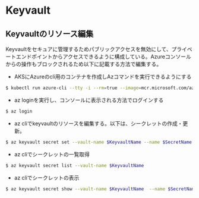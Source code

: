 # Keyvault

## Keyvaultのリソース編集

Keyvaultをセキュアに管理するためパブリックアクセスを無効にして、プライベートエンドポイントからアクセスできるように構成している。Azureコンソールからの操作もブロックされるため以下に記載する方法で編集する。

- AKSにAzureのcli用のコンテナを作成しAzコマンドを実行できるようにする
```bash
$ kubectl run azure-cli --tty -i --rm=true --image=mcr.microsoft.com/azure-cli sh
```

- az loginを実行し、コンソールに表示される方法でログインする
```bash
$ az login
```

- az cliでkeyvaultのリソースを編集する。以下は、シークレットの作成・更新。
```bash
$ az keyvault secret set --vault-name $KeyvaultName --name $SecretName  --value $SecretValue
```

- az cliでシークレットの一覧取得
```bash
$ az keyvault secret list --vault-name $KeyvaultName
```

- az cliでシークレットの表示
```bash
$ az keyvault secret show --vault-name $KeyvaultName  --name $SecretName
```
